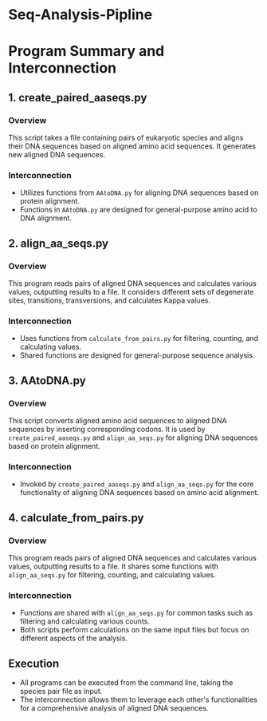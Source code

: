 # Seq-Analysis-Pipline
# Program Summary and Interconnection

## 1. create_paired_aaseqs.py
### Overview
This script takes a file containing pairs of eukaryotic species and aligns their DNA sequences based on aligned amino acid sequences. It generates new aligned DNA sequences.

### Interconnection
- Utilizes functions from `AAtoDNA.py` for aligning DNA sequences based on protein alignment.
- Functions in `AAtoDNA.py` are designed for general-purpose amino acid to DNA alignment.

## 2. align_aa_seqs.py
### Overview
This program reads pairs of aligned DNA sequences and calculates various values, outputting results to a file. It considers different sets of degenerate sites, transitions, transversions, and calculates Kappa values.

### Interconnection
- Uses functions from `calculate_from_pairs.py` for filtering, counting, and calculating values.
- Shared functions are designed for general-purpose sequence analysis.

## 3. AAtoDNA.py
### Overview
This script converts aligned amino acid sequences to aligned DNA sequences by inserting corresponding codons. It is used by `create_paired_aaseqs.py` and `align_aa_seqs.py` for aligning DNA sequences based on protein alignment.

### Interconnection
- Invoked by `create_paired_aaseqs.py` and `align_aa_seqs.py` for the core functionality of aligning DNA sequences based on amino acid alignment.

## 4. calculate_from_pairs.py
### Overview
This program reads pairs of aligned DNA sequences and calculates various values, outputting results to a file. It shares some functions with `align_aa_seqs.py` for filtering, counting, and calculating values.

### Interconnection
- Functions are shared with `align_aa_seqs.py` for common tasks such as filtering and calculating various counts.
- Both scripts perform calculations on the same input files but focus on different aspects of the analysis.

## Execution
- All programs can be executed from the command line, taking the species pair file as input.
- The interconnection allows them to leverage each other's functionalities for a comprehensive analysis of aligned DNA sequences.

